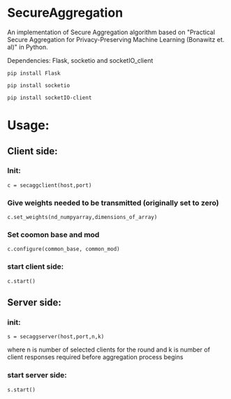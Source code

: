 # SecureAggregation

An implementation of Secure Aggregation algorithm based on "Practical Secure Aggregation for Privacy-Preserving Machine Learning
(Bonawitz et. al)" in Python.

Dependencies: Flask, socketio and socketIO_client

`pip install Flask`

`pip install socketio`

`pip install socketIO-client`

# Usage:
## Client side:
### Init:

`c = secaggclient(host,port)`

### Give weights needed to be transmitted (originally set to zero)

`c.set_weights(nd_numpyarray,dimensions_of_array)`

### Set coomon base and mod

`c.configure(common_base, common_mod)`

### start client side:

`c.start()`

## Server side:
### init:

`s = secaggserver(host,port,n,k)`

where n is number of selected clients for the round and k is number of client responses required before aggregation process begins

### start server side:

`s.start()`
